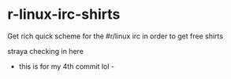 # r-linux-irc-shirts
Get rich quick scheme for the #r/linux irc in order to get free shirts

straya checking in here

- this is for my 4th commit lol  -

